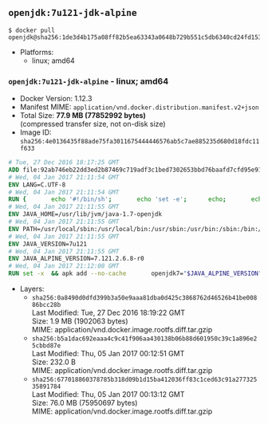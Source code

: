 ## `openjdk:7u121-jdk-alpine`

```console
$ docker pull openjdk@sha256:1de3d4b175a08ff82b5ea63343a0648b729b551c5db6340cd24fd15318947b07
```

-	Platforms:
	-	linux; amd64

### `openjdk:7u121-jdk-alpine` - linux; amd64

-	Docker Version: 1.12.3
-	Manifest MIME: `application/vnd.docker.distribution.manifest.v2+json`
-	Total Size: **77.9 MB (77852992 bytes)**  
	(compressed transfer size, not on-disk size)
-	Image ID: `sha256:4e0136435f88ade75fa3011675444446576ab5c7ae885235d680d18fdc11f633`

```dockerfile
# Tue, 27 Dec 2016 18:17:25 GMT
ADD file:92ab746eb22dd3ed2b87469c719adf3c1bed7302653bbd76baafd7cfd95e911e in / 
# Wed, 04 Jan 2017 21:11:54 GMT
ENV LANG=C.UTF-8
# Wed, 04 Jan 2017 21:11:54 GMT
RUN { 		echo '#!/bin/sh'; 		echo 'set -e'; 		echo; 		echo 'dirname "$(dirname "$(readlink -f "$(which javac || which java)")")"'; 	} > /usr/local/bin/docker-java-home 	&& chmod +x /usr/local/bin/docker-java-home
# Wed, 04 Jan 2017 21:11:55 GMT
ENV JAVA_HOME=/usr/lib/jvm/java-1.7-openjdk
# Wed, 04 Jan 2017 21:11:55 GMT
ENV PATH=/usr/local/sbin:/usr/local/bin:/usr/sbin:/usr/bin:/sbin:/bin:/usr/lib/jvm/java-1.7-openjdk/jre/bin:/usr/lib/jvm/java-1.7-openjdk/bin
# Wed, 04 Jan 2017 21:11:55 GMT
ENV JAVA_VERSION=7u121
# Wed, 04 Jan 2017 21:11:55 GMT
ENV JAVA_ALPINE_VERSION=7.121.2.6.8-r0
# Wed, 04 Jan 2017 21:12:08 GMT
RUN set -x 	&& apk add --no-cache 		openjdk7="$JAVA_ALPINE_VERSION" 	&& [ "$JAVA_HOME" = "$(docker-java-home)" ]
```

-	Layers:
	-	`sha256:0a8490d0dfd399b3a50e9aaa81dba0d425c3868762d46526b41be00886bcc28b`  
		Last Modified: Tue, 27 Dec 2016 18:19:22 GMT  
		Size: 1.9 MB (1902063 bytes)  
		MIME: application/vnd.docker.image.rootfs.diff.tar.gzip
	-	`sha256:b5a1dac692eaaa4c9c41f906aa430138b06b88d601950c39c1a896e25cbbd87e`  
		Last Modified: Thu, 05 Jan 2017 00:12:51 GMT  
		Size: 232.0 B  
		MIME: application/vnd.docker.image.rootfs.diff.tar.gzip
	-	`sha256:677018860378785b318d09b1d15ba412036ff83c1ced63c91a27732535891784`  
		Last Modified: Thu, 05 Jan 2017 00:13:12 GMT  
		Size: 76.0 MB (75950697 bytes)  
		MIME: application/vnd.docker.image.rootfs.diff.tar.gzip
